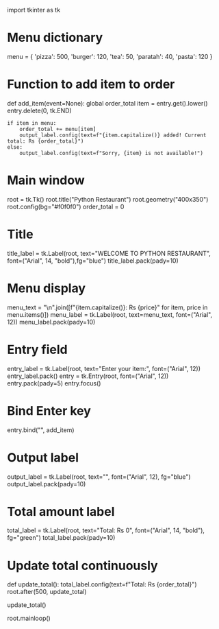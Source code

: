 import tkinter as tk

# Menu dictionary
menu = {
    'pizza': 500,
    'burger': 120,
    'tea': 50,
    'paratah': 40,
    'pasta': 120
}

# Function to add item to order
def add_item(event=None):
    global order_total
    item = entry.get().lower()
    entry.delete(0, tk.END)
    
    if item in menu:
        order_total += menu[item]
        output_label.config(text=f"{item.capitalize()} added! Current total: Rs {order_total}")
    else:
        output_label.config(text=f"Sorry, {item} is not available!")

# Main window
root = tk.Tk()
root.title("Python Restaurant")
root.geometry("400x350")
root.config(bg="#f0f0f0")
order_total = 0

# Title
title_label = tk.Label(root, text="WELCOME TO PYTHON RESTAURANT", font=("Arial", 14, "bold"),fg="blue")
title_label.pack(pady=10)

# Menu display
menu_text = "\n".join([f"{item.capitalize()}: Rs {price}" for item, price in menu.items()])
menu_label = tk.Label(root, text=menu_text, font=("Arial", 12))
menu_label.pack(pady=10)

# Entry field
entry_label = tk.Label(root, text="Enter your item:", font=("Arial", 12))
entry_label.pack()
entry = tk.Entry(root, font=("Arial", 12))
entry.pack(pady=5)
entry.focus()

# Bind Enter key
entry.bind("<Return>", add_item)

# Output label
output_label = tk.Label(root, text="", font=("Arial", 12), fg="blue")
output_label.pack(pady=10)

# Total amount label
total_label = tk.Label(root, text="Total: Rs 0", font=("Arial", 14, "bold"), fg="green")
total_label.pack(pady=10)

# Update total continuously
def update_total():
    total_label.config(text=f"Total: Rs {order_total}")
    root.after(500, update_total)

update_total()

root.mainloop()
